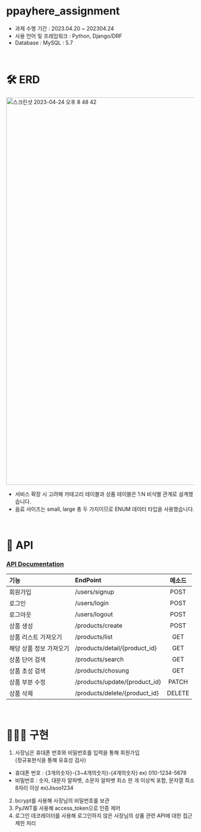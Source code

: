 # ppayhere_assignment

- 과제 수행 기간 : 2023.04.20 ~ 202304.24
- 사용 언어 및 프레임워크 : Python, Django/DRF
- Database : MySQL : 5.7
<br/>

# 🛠 ERD
<img width="1033" alt="스크린샷 2023-04-24 오후 8 48 42" src="https://user-images.githubusercontent.com/89918678/233992769-e6b0f1a3-5729-43f7-a0ba-5d5ccf9932b4.png">

- 서비스 확장 시 고려해 카테고리 테이블과 상품 테이블은 1:N 비식별 관계로 설계했습니다.
- 음료 사이즈는 small, large 총 두 가지이므로 ENUM 데이터 타입을 사용했습니다.
<br/>

# 📡 API
### [API Documentation](https://documenter.getpostman.com/view/20782433/2s93Y5QLSk)

|기능|EndPoint|메소드|
|:---|:---|:---:|
|회원가입|/users/signup|POST|
|로그인|/users/login|POST|
|로그아웃|/users/logout|POST|
|상품 생성|/products/create|POST|
|상품 리스트 가져오기|/products/list|GET|
|해당 상품 정보 가져오기|/products/detail/{product_id}|GET|
|상품 단어 검색|/products/search|GET|
|상품 초성 검색|/products/chosung|GET|
|상품 부분 수정|/products/update/{product_id}|PATCH|
|상품 삭제|/products/delete/{product_id}|DELETE|
<br/>

# 🙋🏻‍♀️ 구현
1. 사장님은 휴대폰 번호와 비밀번호를 입력을 통해 회원가입<br/>
(정규표현식을 통해 유효성 검사)
- 휴대폰 번호 : {3개의숫자}-{3~4개의숫자}-{4개의숫자} ex) 010-1234-5678
- 비밀번호 : 숫자, 대문자 알파벳, 소문자 알파벳 최소 한 개 이상씩 포함, 문자열 최소 8자리 이상 ex)Jisoo1234
2. bcrypt를 사용해 사장님의 비밀번호를 보관 
3. PyJWT를 사용해 access_token으로 인증 제어
4. 로그인 데코레이터를 사용해 로그인하지 않은 사장님의 상품 관련 API에 대한 접근 제한 처리
